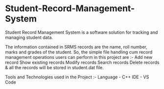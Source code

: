 # Student-Record-Management-System

Student Record Management System is a software solution for tracking and managing student data.

The information contained in SRMS records are the name, roll number, marks and grades of the student. So, the simple file handling cum record management operations users can perform in this project are :-
Add new record
Show existing records
Modify records
Search records
Delete records
& all the records will be stored in student.dat file.

Tools and Technologies used in the Project :-
Language - C++
IDE - VS Code
